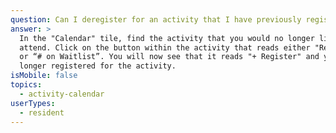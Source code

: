 ```yaml
---
question: Can I deregister for an activity that I have previously registered for?
answer: >
  In the "Calendar" tile, find the activity that you would no longer like to
  attend. Click on the button within the activity that reads either "Registered”
  or “# on Waitlist”. You will now see that it reads "+ Register" and you are no
  longer registered for the activity.
isMobile: false
topics:
  - activity-calendar
userTypes:
  - resident
---
```

